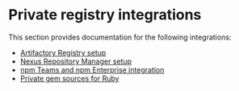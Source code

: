 # Private registry integrations

This section provides documentation for the following integrations:

* [Artifactory Registry setup](artifactory-repository-setup/)
* [Nexus Repository Manager setup](nexus-repo-manager-setup.md)
* [npm Teams and npm Enterprise integration](npm-teams-and-npm-enterprise-for-npms.md)
* [Private gem sources for Ruby](private-gem-sources-for-ruby.md)
